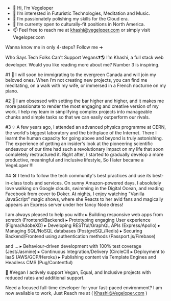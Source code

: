 - 👋 Hi, I’m Vegeloper
- 👀 I’m interested in Futuristic Technologies, Meditation and Music.
- 🌱 I’m passionately polishing my skills for the Cloud era.
- 💞️ I’m currenty open to culturally-fit positions in North America.
- 📫 Feel free to reach me at khashi@vegeloper.com or simply visit Vegeloper.com


Wanna know me in only 4-steps? Follow me ➜


Who Says Tech Folks Can't Support Vegans❓🌎
I’m Khashi, a full stack web developer. Would you like reading more about me? Number 3 is inspiring.

#1 💖 I will soon be immigrating to the evergreen Canada and will join my beloved ones.
When I’m not creating new projects, you can find me meditating, on a walk with my wife, or immersed in a French nocturne on my piano.

#2 💪 I am obsessed with setting the bar higher and higher, and it makes me more passionate to render the most engaging and creative version of my work. I help my team in simplifying complex projects into manageable chunks and simple tasks so that we can easily outperform our rivals.

#3 💡 A few years ago, I attended an advanced physics programme at CERN, the world's biggest laboratory and the birthplace of the Internet. There I learnt the human capacity for going above and beyond is truly astonishing. The experience of getting an insider's look at the pioneering scientific endeavour of our time had such a revolutionary impact on my life that soon completely restructured it. Right after, I started to gradually develop a more productive, meaningful and inclusive lifestyle, So I later became a VegeLoper !!!

#4 🛠️ I tend to follow the tech community's best practices and use its best-in-class tools and services. On sunny Amazon-powered days, I absolutely love walking on Google clouds, swimming in the Digital Ocean, and reading Facebook from cover to Doker. At nights, I enjoy watching "Vanilla JavaScript" magic shows, where she Reacts to her avid fans and magically appears an Express server under her fancy Node dress!

I am always pleased to help you with:
▸ Building responsive web apps from scratch (Frontend/Backend)
▸ Prototyping engaging User experience (Figma/AdobeXD)
▸ Developing RESTful/GraphQL APIs (Express/Apollo)
▸ Managing SQL/NoSQL databases (PostgreSQL/Redis)
▸ Securing Backend/Frontend using authentication methods (Passport.js/Firebase)

and ...
▸ Behaviour-driven development with 100% test coverage (Jest/Jasmine)
▸ Continuous Integration/Delivery (CircleCI)
▸ Deployment to IaaS (AWS/GCP/Heroku)
▸ Publishing content via Template Engines and Headless CMS (Pug/Contentful)

🎁 #Vegan I actively support Vegan, Equal, and Inclusive projects with reduced rates and additional support.

Need a focused full-time developer for your fast-paced environment?
I am now available to work, Just Reach me at ( Khashi@Vegeloper.com )
